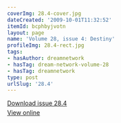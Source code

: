 ```yaml
---
coverImg: 28.4-cover.jpg
dateCreated: '2009-10-01T11:32:52'
itemId: bcphbyjvotn
layout: page
name: 'Volume 28, issue 4: Destiny'
profileImg: 28.4-rect.jpg
tags:
- hasAuthor: dreamnetwork
- hasTag: dream-network-volume-28
- hasTag: dreamnetwork
type: post
urlSlug: '28.4'
---
```

<p style="margin-block-end: 5px; margin-block-start: 5px;"><a href="../files/pdfs/Volume_28/28.4_destiny.pdf" download="">Download issue 28.4</a></p><p style="margin-block-end: 5px; margin-block-start: 5px;"><a href="../files/pdfs/Volume_28/28.4_destiny.pdf">View online</a></p>